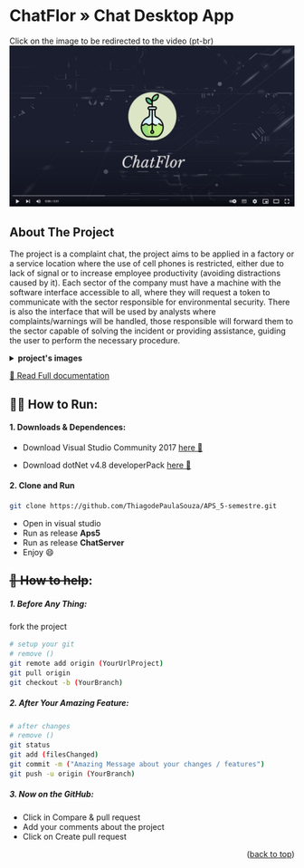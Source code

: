 <div id="top"></div>

# ChatFlor » Chat Desktop App
Click on the image to be redirected to the video (pt-br)
[![Watch the video](./assets/logo.PNG)](https://youtu.be/KarST4bMkqg)

## About The Project

The project is a complaint chat, the project aims to be applied in a factory or a service location where the use of cell phones is restricted, either due to lack of signal or to increase employee productivity (avoiding distractions caused by it). 
Each sector of the company must have a machine with the software interface accessible to all, where they will request a token to communicate with the sector responsible for environmental security. 
There is also the interface that will be used by analysts where complaints/warnings will be handled, those responsible will forward them to the sector capable of solving the incident or providing assistance, guiding the user to perform the necessary procedure.
<details>
  <summary><strong>project's images</strong></summary>
  <ul>
    <img src="./assets/login.gif">
    <img src="./assets/denunciante.gif">
    <img src="./assets/analista.gif">
    <img src="./assets/server.gif">
  </ul>
</details>

[📄 Read Full documentation](./assets/APS%202022.1.pdf)

## 👷‍♂️ How to Run:

#### 1. Downloads & Dependences:
- Download Visual Studio Community 2017 [here 🧱](https://my.visualstudio.com/Downloads?q=visual%20studio%202017&wt.mc_id=o~msft~vscom~older-downloads)

- Download dotNet v4.8 developerPack [here 🧱](https://dotnet.microsoft.com/en-us/download/visual-studio-sdks?utm_source=getdotnetsdk&utm_medium=referral)

#### 2. Clone and Run

```bash
git clone https://github.com/ThiagodePaulaSouza/APS_5-semestre.git
```
- Open in visual studio
- Run as release **Aps5**
- Run as release **ChatServer**
- Enjoy 😄

## ~~🥳 How to help~~:

##### 1. Before Any Thing:

fork the project
``````bash
# setup your git
# remove ()
git remote add origin (YourUrlProject)
git pull origin
git checkout -b (YourBranch)
``````

##### 2. After Your Amazing Feature:

``````bash
# after changes
# remove ()
git status
git add (filesChanged)
git commit -m ("Amazing Message about your changes / features")
git push -u origin (YourBranch)
``````

##### 3. Now on the GitHub:

- Click in Compare & pull request
- Add your comments about the project
- Click on Create pull request

<p align="right">(<a href="#top">back to top</a>)</p>
